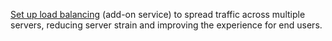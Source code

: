 [Set up load balancing](https://developers.cloudflare.com/load-balancing/about) (add-on service) to spread traffic across multiple servers, reducing server strain and improving the experience for end users.
